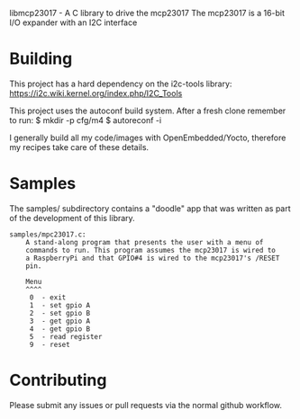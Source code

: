 libmcp23017 - A C library to drive the mcp23017
The mcp23017 is a 16-bit I/O expander with an I2C interface


Building
========
This project has a hard dependency on the i2c-tools library:
	https://i2c.wiki.kernel.org/index.php/I2C_Tools

This project uses the autoconf build system. After a fresh clone remember
to run:
	$ mkdir -p cfg/m4
	$ autoreconf -i

I generally build all my code/images with OpenEmbedded/Yocto, therefore my
recipes take care of these details.


Samples
=======
The samples/ subdirectory contains a "doodle" app that was written as part
of the development of this library.

	samples/mpc23017.c:
		A stand-along program that presents the user with a menu of
		commands to run. This program assumes the mcp23017 is wired to
		a RaspberryPi and that GPIO#4 is wired to the mcp23017's /RESET
		pin.

		Menu
		^^^^
		 0  - exit
		 1  - set gpio A
		 2  - set gpio B
		 3  - get gpio A
		 4  - get gpio B
		 5  - read register
		 9  - reset


Contributing
============
Please submit any issues or pull requests via the normal github workflow.
